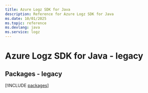 ```yaml
---
title: Azure Logz SDK for Java
description: Reference for Azure Logz SDK for Java
ms.date: 10/01/2025
ms.topic: reference
ms.devlang: java
ms.service: logz
---
```

# Azure Logz SDK for Java - legacy
## Packages - legacy
[!INCLUDE [packages](logz-index.md)]